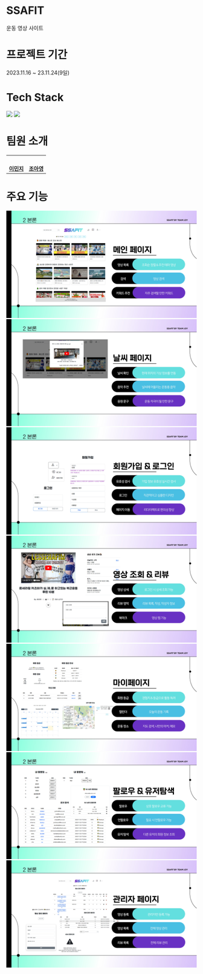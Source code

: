 # SSAFIT
운동 영상 사이트

# 프로젝트 기간
2023.11.16 ~ 23.11.24(9일)

# Tech Stack
<img src="https://img.shields.io/badge/vue-4FC08D?style=for-the-badge&logo=vuedotjs&logoColor=white"> 
<img src="https://img.shields.io/badge/spring-6DB33F?style=for-the-badge&logo=spring&logoColor=white"> 

# 팀원 소개
<table>
 <tr>
    <td align="center"><a href="https://github.com/namoo1818"><img src="https://avatars.githubusercontent.com/namoo1818" width="130px;" alt=""></a></td>
    <td align="center"><a href="https://github.com/aycho00"><img src="https://avatars.githubusercontent.com/aycho00" width="130px;" alt=""></a></td>
  </tr>
  <tr>
    <td align="center"><a href="https://github.com/namoo1818"><b>이민지</b></a></td>
    <td align="center"><a href="https://github.com/aycho00"><b>조아영</b></a></td>
  </tr>
</table>


# 주요 기능
<img src="image/메인페이지.jpg"><br>
<img src="image/날씨페이지.jpg"><br>
<img src="image/회원가입_로그인페이지.jpg"><br>
<img src="image/영상조회페이지.jpg"><br>
<img src="image/마이페이지.jpg"><br>
<img src="image/팔로우_유저목록페이지.jpg"><br>
<img src="image/관리자페이지.jpg"><br>